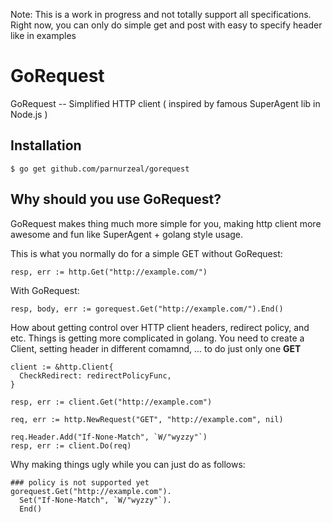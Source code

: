 Note: This is a work in progress and not totally support all specifications.
Right now, you can only do simple get and post with easy to specify header like in examples

GoRequest
=========

GoRequest -- Simplified HTTP client ( inspired by famous SuperAgent lib in Node.js )

## Installation

```
$ go get github.com/parnurzeal/gorequest
```

## Why should you use GoRequest?

GoRequest makes thing much more simple for you, making http client more awesome and fun like SuperAgent + golang style usage.

This is what you normally do for a simple GET without GoRequest:

```
resp, err := http.Get("http://example.com/")
```

With GoRequest:

```
resp, body, err := gorequest.Get("http://example.com/").End()
```

How about getting control over HTTP client headers, redirect policy, and etc. Things is getting more complicated in golang. You need to create a Client, setting header in different comamnd, ... to do just only one __GET__

```
client := &http.Client{
  CheckRedirect: redirectPolicyFunc,
}

resp, err := client.Get("http://example.com")

req, err := http.NewRequest("GET", "http://example.com", nil)

req.Header.Add("If-None-Match", `W/"wyzzy"`)
resp, err := client.Do(req)
```

Why making things ugly while you can just do as follows:

```
### policy is not supported yet
gorequest.Get("http://example.com").
  Set("If-None-Match", `W/"wyzzy"`).
  End()
```

